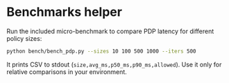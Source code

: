
# Benchmarks helper

Run the included micro-benchmark to compare PDP latency for different policy sizes:

```bash
python bench/bench_pdp.py --sizes 10 100 500 1000 --iters 500
```

It prints CSV to stdout (`size,avg_ms,p50_ms,p90_ms,allowed`). Use it only for relative comparisons in your environment.

